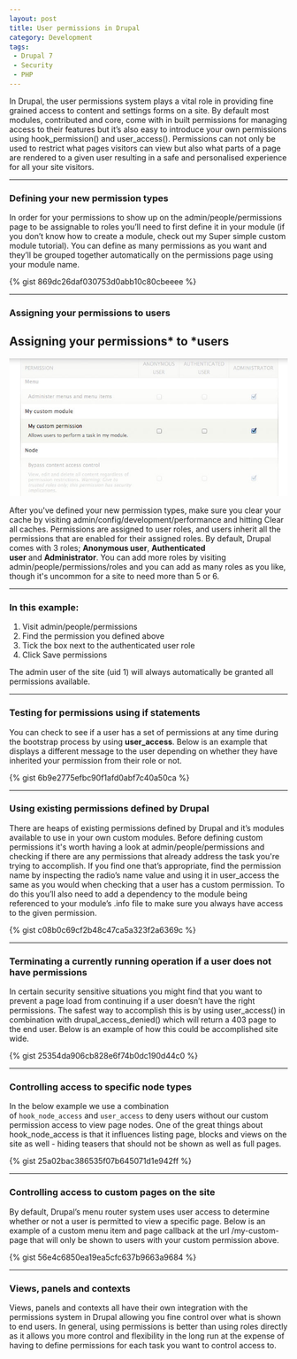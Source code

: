 ```yaml
---
layout: post
title: User permissions in Drupal
category: Development
tags:
 - Drupal 7
 - Security
 - PHP
---
```


In Drupal, the user permissions system plays a vital role in providing fine grained access to content and settings forms on a site. By default most modules, contributed and core, come with in built permissions for managing access to their features but it’s also easy to introduce your own permissions using hook_permission() and user_access(). Permissions can not only be used to restrict what pages visitors can view but also what parts of a page are rendered to a given user resulting in a safe and personalised experience for all your site visitors.

--- 

### Defining your new permission types

In order for your permissions to show up on the admin/people/permissions page to be assignable to roles you’ll need to first define it in your module (if you don’t know how to create a module, check out my Super simple custom module tutorial). You can define as many permissions as you want and they’ll be grouped together automatically on the permissions page using your module name.

{% gist 869dc26daf030753d0abb10c80cbeeee %}

--- 

### Assigning your permissions to users

Assigning your permissions* to *users
-------------------------------------

![Screenshot of permissions screen](/images/permissions-drupal.jpg)

After you've defined your new permission types, make sure you clear your cache by visiting admin/config/development/performance and hitting Clear all caches. Permissions are assigned to user roles, and users inherit all the permissions that are enabled for their assigned roles. By default, Drupal comes with 3 roles; **Anonymous user**, **Authenticated user** and **Administrator**. You can add more roles by visiting admin/people/permissions/roles and you can add as many roles as you like, though it's uncommon for a site to need more than 5 or 6.

--- 

### In this example:

1. Visit admin/people/permissions
1. Find the permission you defined above
1. Tick the box next to the authenticated user role
1. Click Save permissions

The admin user of the site (uid 1) will always automatically be granted all permissions available.

--- 

### Testing for permissions using if statements

You can check to see if a user has a set of permissions at any time during the bootstrap process by using **user_access**. Below is an example that displays a different message to the user depending on whether they have inherited your permission from their role or not.

{% gist 6b9e2775efbc90f1afd0abf7c40a50ca %}

--- 

### Using existing permissions defined by Drupal

There are heaps of existing permissions defined by Drupal and it’s modules available to use in your own custom modules. Before defining custom permissions it's worth having a look at admin/people/permissions and checking if there are any permissions that already address the task you're trying to accomplish. If you find one that’s appropriate, find the permission name by inspecting the radio’s name value and using it in user_access the same as you would when checking that a user has a custom permission. To do this you’ll also need to add a dependency to the module being referenced to your module’s .info file to make sure you always have access to the given permission.

{% gist c08b0c69cf2b48c47ca5a323f2a6369c %}

--- 

### Terminating a currently running operation if a user does not have permissions

In certain security sensitive situations you might find that you want to prevent a page load from continuing if a user doesn’t have the right permissions. The safest way to accomplish this is by using user_access() in combination with drupal_access_denied() which will return a 403 page to the end user. Below is an example of how this could be accomplished site wide.

{% gist 25354da906cb828e6f74b0dc190d44c0 %}

--- 

### Controlling access to specific node types

In the below example we use a combination of `hook_node_access` and `user_access` to deny users without our custom permission access to view page nodes. One of the great things about hook_node_access is that it influences listing page, blocks and views on the site as well - hiding teasers that should not be shown as well as full pages.

{% gist 25a02bac386535f07b645071d1e942ff %}

--- 

### Controlling access to custom pages on the site

By default, Drupal’s menu router system uses user access to determine whether or not a user is permitted to view a specific page. Below is an example of a custom menu item and page callback at the url /my-custom-page that will only be shown to users with your custom permission above.

{% gist 56e4c6850ea19ea5cfc637b9663a9684 %}

--- 

### Views, panels and contexts

Views, panels and contexts all have their own integration with the permissions system in Drupal allowing you fine control over what is shown to end users. In general, using permissions is better than using roles directly as it allows you more control and flexibility in the long run at the expense of having to define permissions for each task you want to control access to.
